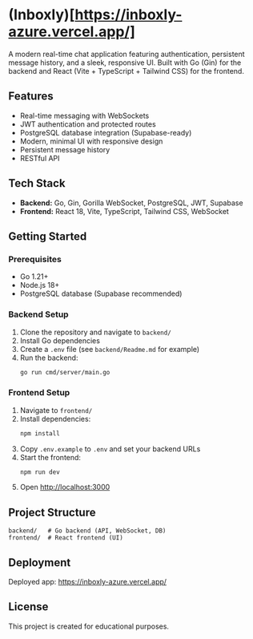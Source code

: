 # (Inboxly)[https://inboxly-azure.vercel.app/]

A modern real-time chat application featuring authentication, persistent message history, and a sleek, responsive UI. Built with Go (Gin) for the backend and React (Vite + TypeScript + Tailwind CSS) for the frontend.

## Features

- Real-time messaging with WebSockets
- JWT authentication and protected routes
- PostgreSQL database integration (Supabase-ready)
- Modern, minimal UI with responsive design
- Persistent message history
- RESTful API

## Tech Stack

- **Backend:** Go, Gin, Gorilla WebSocket, PostgreSQL, JWT, Supabase
- **Frontend:** React 18, Vite, TypeScript, Tailwind CSS, WebSocket

## Getting Started

### Prerequisites
- Go 1.21+
- Node.js 18+
- PostgreSQL database (Supabase recommended)

### Backend Setup
1. Clone the repository and navigate to `backend/`
2. Install Go dependencies
3. Create a `.env` file (see `backend/Readme.md` for example)
4. Run the backend:
   ```bash
   go run cmd/server/main.go
   ```

### Frontend Setup
1. Navigate to `frontend/`
2. Install dependencies:
   ```bash
   npm install
   ```
3. Copy `.env.example` to `.env` and set your backend URLs
4. Start the frontend:
   ```bash
   npm run dev
   ```
5. Open [http://localhost:3000](http://localhost:3000)

## Project Structure

```
backend/   # Go backend (API, WebSocket, DB)
frontend/  # React frontend (UI)
```

## Deployment

Deployed app: https://inboxly-azure.vercel.app/

## License

This project is created for educational purposes. 
